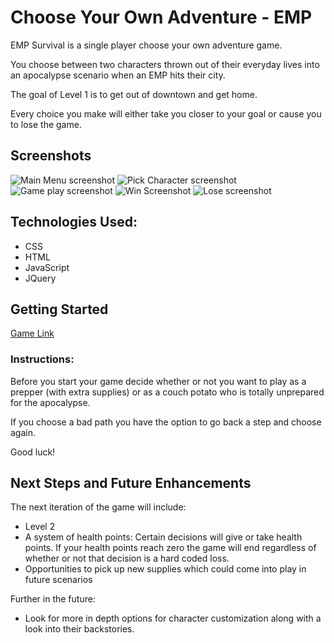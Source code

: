 # Choose Your Own Adventure - EMP

EMP Survival is a single player choose your own adventure game. 

You choose between two characters thrown out of their everyday lives into an apocalypse scenario when an EMP hits their city. 

The goal of Level 1 is to get out of downtown and get home. 

Every choice you make will either take you closer to your goal or cause you to lose the game. 

## Screenshots
![Main Menu screenshot](images/Main-Menu-Screenshot.png "Main Menu")
![Pick Character screenshot](images/Pick-Character-Screenshot.png "Pick Character")
![Game play screenshot](images/Game-Play-Screenshot.png "Game Play")
![Win Screenshot](images/Win-Screenshot.png "Win")
![Lose screenshot](images/Lose-Screenshot.png "Lose")

## Technologies Used: 
* CSS
* HTML 
* JavaScript
* JQuery 


## Getting Started
[Game Link](https://aflores94.github.io/Choose-Your-Own-Adventure-EMP/)

### Instructions:
Before you start your game decide whether or not you want to play as a prepper (with extra supplies) or as a couch potato who is totally unprepared for the apocalypse. 

If you choose a bad path you have the option to go back a step and choose again.

Good luck!

## Next Steps and Future Enhancements 

The next iteration of the game will include: 
* Level 2
* A system of health points: Certain decisions will give or take health points. If your health points reach zero the game will end regardless of whether or not that decision is a hard coded loss.
* Opportunities to pick up new supplies which could come into play in future scenarios 

Further in the future: 
* Look for more in depth options for character customization along with a look into their backstories.
